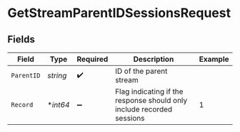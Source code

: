 # GetStreamParentIDSessionsRequest


## Fields

| Field                                                                  | Type                                                                   | Required                                                               | Description                                                            | Example                                                                |
| ---------------------------------------------------------------------- | ---------------------------------------------------------------------- | ---------------------------------------------------------------------- | ---------------------------------------------------------------------- | ---------------------------------------------------------------------- |
| `ParentID`                                                             | *string*                                                               | :heavy_check_mark:                                                     | ID of the parent stream                                                |                                                                        |
| `Record`                                                               | **int64*                                                               | :heavy_minus_sign:                                                     | Flag indicating if the response should only include recorded<br/>sessions<br/> | 1                                                                      |